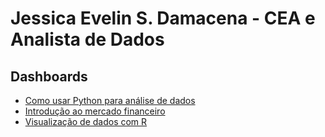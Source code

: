 # Jessica Evelin S. Damacena - CEA e Analista de Dados

## Dashboards
- [Como usar Python para análise de dados](./blog/python-analise-dados.md)
- [Introdução ao mercado financeiro](./blog/introducao-mercado-financeiro.md)
- [Visualização de dados com R](./blog/visualizacao-dados-r.md)

